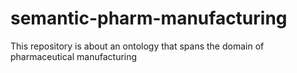 # semantic-pharm-manufacturing
This repository is about an ontology that spans the domain of pharmaceutical manufacturing

